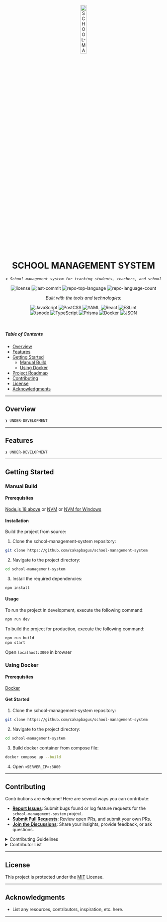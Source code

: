 <p align="center">
<img src="https://img.icons8.com/?size=512&id=114259&format=png" width="20%" alt="SCHOOL-MANAGEMENT-SYSTEM-logo">
</p>

<p align="center">
    <h1 align="center">SCHOOL MANAGEMENT SYSTEM</h1>
</p>
<p align="center">
    <code><em>> School management system for tracking students, teachers, and school</em></code>
</p>
<p align="center">
	<img src="https://img.shields.io/github/license/cakapbagus/school-management-system?style=flat&logo=opensourceinitiative&logoColor=white&color=0080ff" alt="license">
	<img src="https://img.shields.io/github/last-commit/cakapbagus/school-management-system?style=flat&logo=git&logoColor=white&color=0080ff" alt="last-commit">
	<img src="https://img.shields.io/github/languages/top/cakapbagus/school-management-system?style=flat&color=0080ff" alt="repo-top-language">
	<img src="https://img.shields.io/github/languages/count/cakapbagus/school-management-system?style=flat&color=0080ff" alt="repo-language-count">
</p>
<p align="center">
		<em>Built with the tools and technologies:</em>
</p>
<p align="center">
	<img src="https://img.shields.io/badge/JavaScript-F7DF1E.svg?style=flat&logo=JavaScript&logoColor=black" alt="JavaScript">
	<img src="https://img.shields.io/badge/PostCSS-DD3A0A.svg?style=flat&logo=PostCSS&logoColor=white" alt="PostCSS">
	<img src="https://img.shields.io/badge/YAML-CB171E.svg?style=flat&logo=YAML&logoColor=white" alt="YAML">
	<img src="https://img.shields.io/badge/React-61DAFB.svg?style=flat&logo=React&logoColor=black" alt="React">
	<img src="https://img.shields.io/badge/ESLint-4B32C3.svg?style=flat&logo=ESLint&logoColor=white" alt="ESLint">
	<br>
	<img src="https://img.shields.io/badge/tsnode-3178C6.svg?style=flat&logo=ts-node&logoColor=white" alt="tsnode">
	<img src="https://img.shields.io/badge/TypeScript-3178C6.svg?style=flat&logo=TypeScript&logoColor=white" alt="TypeScript">
	<img src="https://img.shields.io/badge/Prisma-2D3748.svg?style=flat&logo=Prisma&logoColor=white" alt="Prisma">
	<img src="https://img.shields.io/badge/Docker-2496ED.svg?style=flat&logo=Docker&logoColor=white" alt="Docker">
	<img src="https://img.shields.io/badge/JSON-000000.svg?style=flat&logo=JSON&logoColor=white" alt="JSON">
</p>

<br>

##### Table of Contents

-   [ Overview](#-overview)
-   [ Features](#-features)
-   [ Getting Started](#-getting-started)
    -   [ Manual Build](#-manual-build)
    -   [ Using Docker](#-using-docker)
-   [ Project Roadmap](#-project-roadmap)
-   [ Contributing](#-contributing)
-   [ License](#-license)
-   [ Acknowledgments](#-acknowledgments)

---

## Overview

<code>❯ UNDER-DEVELOPMENT</code>

---

## Features

<code>❯ UNDER-DEVELOPMENT</code>

---

## Getting Started

### Manual Build

#### Prerequisites

[Node.js 18 above](https://nodejs.org/en/download/package-manager) or [NVM](https://github.com/nvm-sh/nvm) or [NVM for Windows](https://github.com/coreybutler/nvm-windows)

#### Installation

Build the project from source:

1. Clone the school-management-system repository:

```sh
git clone https://github.com/cakapbagus/school-management-system
```

2. Navigate to the project directory:

```sh
cd school-management-system
```

3. Install the required dependencies:

```sh
npm install
```

#### Usage

To run the project in development, execute the following command:

```sh
npm run dev
```

To build the project for production, execute the following command:

```sh
npm run build
npm start
```

Open `localhost:3000` in browser

### Using Docker

#### Prerequisites

[Docker](https://docs.docker.com/engine/install/)

#### Get Started

1. Clone the school-management-system repository:

```sh
git clone https://github.com/cakapbagus/school-management-system
```

2. Navigate to the project directory:

```sh
cd school-management-system
```

3. Build docker container from compose file:

```sh
docker compose up --build
```

4. Open `<SERVER_IP>:3000`

---

## Contributing

Contributions are welcome! Here are several ways you can contribute:

-   **[Report Issues](https://github.com/cakapbagus/school-management-system/issues)**: Submit bugs found or log feature requests for the `school-management-system` project.
-   **[Submit Pull Requests](https://github.com/cakapbagus/school-management-system/blob/main/CONTRIBUTING.md)**: Review open PRs, and submit your own PRs.
-   **[Join the Discussions](https://github.com/cakapbagus/school-management-system/discussions)**: Share your insights, provide feedback, or ask questions.

<details closed>
<summary>Contributing Guidelines</summary>

1. **Fork the Repository**: Start by forking the project repository to your github account.
2. **Clone Locally**: Clone the forked repository to your local machine using a git client.
    ```sh
    git clone https://github.com/cakapbagus/school-management-system
    ```
3. **Create a New Branch**: Always work on a new branch, giving it a descriptive name.
    ```sh
    git checkout -b new-feature-x
    ```
4. **Make Your Changes**: Develop and test your changes locally.
5. **Commit Your Changes**: Commit with a clear message describing your updates.
    ```sh
    git commit -m 'Implemented new feature x.'
    ```
6. **Push to github**: Push the changes to your forked repository.
    ```sh
    git push origin new-feature-x
    ```
7. **Submit a Pull Request**: Create a PR against the original project repository. Clearly describe the changes and their motivations.
8. **Review**: Once your PR is reviewed and approved, it will be merged into the main branch. Congratulations on your contribution!
 </details>

<details closed>
<summary>Contributor List</summary>
<br>
<p align="left">
   <a href="https://github.com{/cakapbagus/school-management-system/}graphs/contributors">
      <img src="https://contrib.rocks/image?repo=cakapbagus/school-management-system">
   </a>
</p>
</details>

---

## License

This project is protected under the [MIT](https://choosealicense.com/licenses/mit/) License.

---

## Acknowledgments

-   List any resources, contributors, inspiration, etc. here.

---
